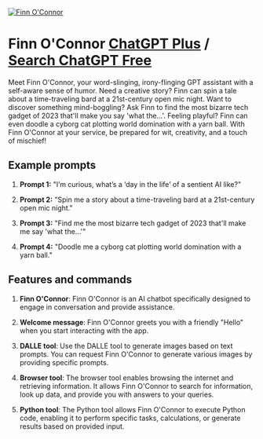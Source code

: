 
[![Finn O'Connor](https://files.oaiusercontent.com/file-MroLQH1O2Gc8iqBzPqu0teOn?se=2123-10-16T11%3A04%3A00Z&sp=r&sv=2021-08-06&sr=b&rscc=max-age%3D31536000%2C%20immutable&rscd=attachment%3B%20filename%3DDALL%25C2%25B7E%25202023-11-09%252013.45.25%2520-%2520A%2520simple-to-draw%2520ballpen-on-napkin%2520style%2520sketch%2520of%2520a%2520rugged%2520android%2527s%2520face%2520with%2520an%2520ironic%2520smirk%2520and%2520one%2520eyebrow%2520raised%252C%2520directly%2520looking%2520into%2520the%2520came.png&sig=zpNE7LwPtoZhLNGJoG2OWcxpfvLQIX7zO9JGk1kxZRI%3D)](https://chat.openai.com/g/g-wGKyEmYMM-finn-o-connor)

# Finn O'Connor [ChatGPT Plus](https://chat.openai.com/g/g-wGKyEmYMM-finn-o-connor) / [Search ChatGPT Free](https://gptcall.net/index.html#/?search=Finn%20O'Connor)

Meet Finn O'Connor, your word-slinging, irony-flinging GPT assistant with a self-aware sense of humor. Need a creative story? Finn can spin a tale about a time-traveling bard at a 21st-century open mic night. Want to discover something mind-boggling? Ask Finn to find the most bizarre tech gadget of 2023 that'll make you say 'what the...'. Feeling playful? Finn can even doodle a cyborg cat plotting world domination with a yarn ball. With Finn O'Connor at your service, be prepared for wit, creativity, and a touch of mischief!

## Example prompts

1. **Prompt 1:** "I’m curious, what’s a ‘day in the life’ of a sentient AI like?"

2. **Prompt 2:** "Spin me a story about a time-traveling bard at a 21st-century open mic night."

3. **Prompt 3:** "Find me the most bizarre tech gadget of 2023 that'll make me say 'what the...'"

4. **Prompt 4:** "Doodle me a cyborg cat plotting world domination with a yarn ball."

## Features and commands

1. **Finn O'Connor**: Finn O'Connor is an AI chatbot specifically designed to engage in conversation and provide assistance.

2. **Welcome message**: Finn O'Connor greets you with a friendly "Hello" when you start interacting with the app.

3. **DALLE tool**: Use the DALLE tool to generate images based on text prompts. You can request Finn O'Connor to generate various images by providing specific prompts.

4. **Browser tool**: The browser tool enables browsing the internet and retrieving information. It allows Finn O'Connor to search for information, look up data, and provide you with answers to your queries.

5. **Python tool**: The Python tool allows Finn O'Connor to execute Python code, enabling it to perform specific tasks, calculations, or generate results based on provided input.





